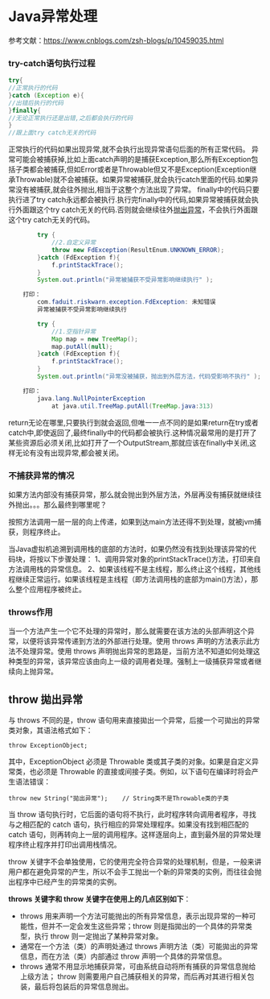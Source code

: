 # Java异常处理

参考文献：https://www.cnblogs.com/zsh-blogs/p/10459035.html

### try-catch语句执行过程

```java
try{
//正常执行的代码
}catch (Exception e){
//出错后执行的代码
}finally{
//无论正常执行还是出错,之后都会执行的代码
}
//跟上面try catch无关的代码
```

正常执行的代码如果出现异常,就不会执行出现异常语句后面的所有正常代码。
异常可能会被捕获掉,比如上面catch声明的是捕获Exception,那么所有Exception包括子类都会被捕获,但如Error或者是Throwable但又不是Exception(Exception继承Throwable)就不会被捕获。如果异常被捕获,就会执行catch里面的代码.如果异常没有被捕获,就会往外抛出,相当于这整个方法出现了异常。
finally中的代码只要执行进了try catch永远都会被执行.执行完finally中的代码,如果异常被捕获就会执行外面跟这个try catch无关的代码.否则就会继续往外[抛出异常](https://www.baidu.com/s?wd=抛出异常&tn=44039180_cpr&fenlei=mv6quAkxTZn0IZRqIHckPjm4nH00T1YLP1fduAPWPWTduyR3ny7-0ZwV5Hcvrjm3rH6sPfKWUMw85HfYnjn4nH6sgvPsT6KdThsqpZwYTjCEQLGCpyw9Uz4Bmy-bIi4WUvYETgN-TLwGUv3EPHD4P1bzPWc4PHmkP1D3Pjfd)，不会执行外面跟这个try catch无关的代码。

```java
        try {
            //2.自定义异常
            throw new FdException(ResultEnum.UNKNOWN_ERROR);
        }catch (FdException f){
            f.printStackTrace();
        }
        System.out.println("异常被捕获不受异常影响继续执行" );

    打印：
        com.faduit.riskwarn.exception.FdException: 未知错误
        异常被捕获不受异常影响继续执行
```

```java
        try {
            //1.空指针异常
            Map map = new TreeMap();
            map.putAll(null);
        }catch (FdException f){
            f.printStackTrace();
        }
        System.out.println("异常没被捕获，抛出到外层方法，代码受影响不执行" );

    打印：
        java.lang.NullPointerException
            at java.util.TreeMap.putAll(TreeMap.java:313)
```
return无论在哪里,只要执行到就会返回,但唯一一点不同的是如果return在try或者catch中,即使返回了,最终finally中的代码都会被执行.这种情况最常用的是打开了某些资源后必须关闭,比如打开了一个OutputStream,那就应该在finally中关闭,这样无论有没有出现异常,都会被关闭。

### 不捕获异常的情况

如果方法内部没有捕获异常，那么就会抛出到外层方法，外层再没有捕获就继续往外抛出。。。那么最终到哪里呢？

按照方法调用一层一层的向上传递，如果到达main方法还得不到处理，就被jvm捕获，则程序终止。

当Java虚拟机追溯到调用栈的底部的方法时，如果仍然没有找到处理该异常的代码块，将按以下步骤处理：
1、调用异常对象的printStackTrace()方法，打印来自方法调用栈的异常信息。
2、如果该线程不是主线程，那么终止这个线程，其他线程继续正常运行。如果该线程是主线程（即方法调用栈的底部为main()方法），那么整个应用程序被终止。

### throws作用

当一个方法产生一个它不处理的异常时，那么就需要在该方法的头部声明这个异常，以便将该异常传递到方法的外部进行处理。使用 throws 声明的方法表示此方法不处理异常。使用 throws 声明抛出异常的思路是，当前方法不知道如何处理这种类型的异常，该异常应该由向上一级的调用者处理。强制上一级捕获异常或者继续向上抛异常。

## throw 拋出异常

与 throws 不同的是，throw 语句用来直接拋出一个异常，后接一个可拋出的异常类对象，其语法格式如下：

```
throw ExceptionObject;
```


其中，ExceptionObject 必须是 Throwable 类或其子类的对象。如果是自定义异常类，也必须是 Throwable 的直接或间接子类。例如，以下语句在编译时将会产生语法错误：

```
throw new String("拋出异常");    // String类不是Throwable类的子类
```


当 throw 语句执行时，它后面的语句将不执行，此时程序转向调用者程序，寻找与之相匹配的 catch 语句，执行相应的异常处理程序。如果没有找到相匹配的 catch 语句，则再转向上一层的调用程序。这样逐层向上，直到最外层的异常处理程序终止程序并打印出调用栈情况。

throw 关键字不会单独使用，它的使用完全符合异常的处理机制，但是，一般来讲用户都在避免异常的产生，所以不会手工抛出一个新的异常类的实例，而往往会抛出程序中已经产生的异常类的实例。



**throws 关键字和 throw 关键字在使用上的几点区别如下**：

- throws 用来声明一个方法可能抛出的所有异常信息，表示出现异常的一种可能性，但并不一定会发生这些异常；throw 则是指拋出的一个具体的异常类型，执行 throw 则一定抛出了某种异常对象。
- 通常在一个方法（类）的声明处通过 throws 声明方法（类）可能拋出的异常信息，而在方法（类）内部通过 throw 声明一个具体的异常信息。
- throws 通常不用显示地捕获异常，可由系统自动将所有捕获的异常信息抛给上级方法； throw 则需要用户自己捕获相关的异常，而后再对其进行相关包装，最后将包装后的异常信息抛出。